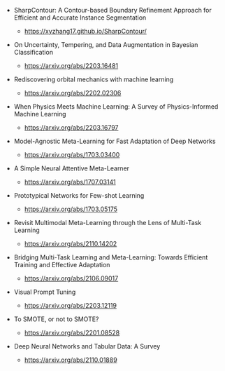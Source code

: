 * SharpContour: A Contour-based Boundary Refinement Approach for Efficient and Accurate Instance Segmentation
  * https://xyzhang17.github.io/SharpContour/

* On Uncertainty, Tempering, and Data Augmentation in Bayesian Classification
  * https://arxiv.org/abs/2203.16481

* Rediscovering orbital mechanics with machine learning
  * https://arxiv.org/abs/2202.02306

* When Physics Meets Machine Learning: A Survey of Physics-Informed Machine Learning
  * https://arxiv.org/abs/2203.16797

* Model-Agnostic Meta-Learning for Fast Adaptation of Deep Networks
  * https://arxiv.org/abs/1703.03400

* A Simple Neural Attentive Meta-Learner
  * https://arxiv.org/abs/1707.03141

* Prototypical Networks for Few-shot Learning
  * https://arxiv.org/abs/1703.05175
* Revisit Multimodal Meta-Learning through the Lens of Multi-Task Learning
  * https://arxiv.org/abs/2110.14202

* Bridging Multi-Task Learning and Meta-Learning: Towards Efficient Training and Effective Adaptation
  * https://arxiv.org/abs/2106.09017

* Visual Prompt Tuning
  * https://arxiv.org/abs/2203.12119
* To SMOTE, or not to SMOTE?
  * https://arxiv.org/abs/2201.08528
  
* Deep Neural Networks and Tabular Data: A Survey
  * https://arxiv.org/abs/2110.01889
